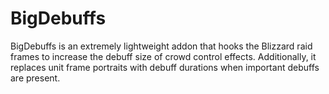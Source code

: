 # BigDebuffs

BigDebuffs is an extremely lightweight addon that hooks the Blizzard raid frames to increase the debuff size of crowd control effects. Additionally, it replaces unit frame portraits with debuff durations when important debuffs are present.
